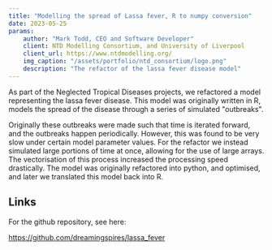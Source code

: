 ```yaml
---
title: "Modelling the spread of Lassa fever, R to numpy conversion"
date: 2023-05-25
params:
    author: "Mark Todd, CEO and Software Developer"
    client: NTD Modelling Consortium, and University of Liverpool
    client_url: https://www.ntdmodelling.org/
    img_caption: "/assets/portfolio/ntd_consortium/logo.png"
    description: "The refactor of the lassa fever disease model"
---
```


As part of the Neglected Tropical Diseases projects, we refactored a model representing the lassa fever disease. This model was originally written in R, models the spread of the disease through a series of simulated "outbreaks". 

Originally these outbreaks were made such that time is iterated forward, and the outbreaks happen periodically. However, this was found to be very slow under certain model parameter values. For the refactor we instead simulated large portions of time at once, allowing for the use of large arrays. The vectorisation of this process increased the processing speed drastically. The model was originally refactored into python, and optimised, and later we translated this model back into R.

## Links

For the github repository, see here:

https://github.com/dreamingspires/lassa_fever

